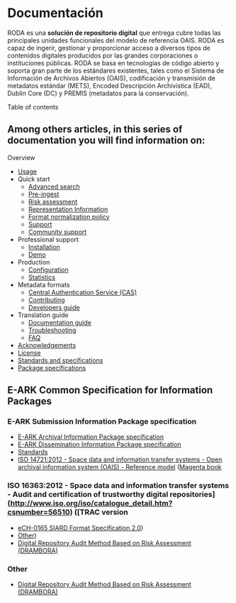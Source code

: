 # Documentación

RODA es una **solución de repositorio digital** que entrega cubre todas las principales unidades funcionales del modelo de referencia OAIS. RODA es capaz de ingerir, gestionar y proporcionar acceso a diversos tipos de contenidos digitales producidos por las grandes corporaciones o instituciones públicas. RODA se basa en tecnologías de código abierto y soporta gran parte de los estándares existentes, tales como el Sistema de Información de Archivos Abiertos (OAIS), codificación y transmisión de metadatos estándar (METS), Encoded Descripción Archivística (EAD), Dublin Core (DC) y PREMIS (metadatos para la conservación).

Table of contents


## Among others articles, in this series of documentation you will find information on:

Overview

- [Usage](Overview.md)
- Quick start
    - [Advanced search](Quickstart.md)
    - [Pre-ingest](Advanced_Search.md)
    - [Risk assessment](Pre_Ingest.md)
    - [Representation Information](EditDescriptiveMetadata.md)
    - [Format normalization policy](Risk_Assessment.md)
    - [Support](Representation_Information.md)
    - [Community support](Format_Normalization_Policy.md)
- Professional support
    - [Installation](Community_Support.md)
    - [Demo](Professional_Support.md)
- Production
    - [Configuration](Installation_Testing_Environments.md)
    - [Statistics](Installation_Production_Environments.md)
- Metadata formats
    - [Central Authentication Service (CAS)](Statistics.md)
    - [Contributing](Metadata_Formats.md)
    - [Developers guide](Central_Authentication_Service.md)
- Translation guide
    - [Documentation guide](Developers_Guide.md)
    - [Troubleshooting](Translation_Guide.md)
    - [FAQ](Documentation_Guide.md)
- [Acknowledgements](Troubleshooting.md)
- [License](FAQ.md)
- [Standards and specifications](Acknowledgements.md)
- [Package specifications](License.md)

## E-ARK Common Specification for Information Packages

### E-ARK Submission Information Package specification

* [E-ARK Archival Information Package specification](http://www.dilcis.eu/specifications/common-specification)
* [E-ARK Dissemination Information Package specification](http://www.dilcis.eu/specifications/sip)
* [Standards](http://www.dilcis.eu/specifications/aip)
* [ISO 14721:2012 - Space data and information transfer systems - Open archival information system (OAIS) - Reference model](http://www.iso.org/iso/catalogue_detail.htm?csnumber=57284) ([Magenta book](http://www.dilcis.eu/specifications/dip)

### ISO 16363:2012 - Space data and information transfer systems - Audit and certification of trustworthy digital repositories](http://www.iso.org/iso/catalogue_detail.htm?csnumber=56510) ([TRAC version

* [eCH-0165 SIARD Format Specification 2.0](http://public.ccsds.org/publications/archive/650x0m2.pdf))
* [Other](https://www.crl.edu/sites/default/files/d6/attachments/pages/trac_0.pdf))
* [Digital Repository Audit Method Based on Risk Assessment (DRAMBORA)](https://www.ech.ch/vechweb/page?p=dossier&documentNumber=eCH-0165&documentVersion=2.0)


### Other

* [Digital Repository Audit Method Based on Risk Assessment (DRAMBORA)](http://www.repositoryaudit.eu/download/)
